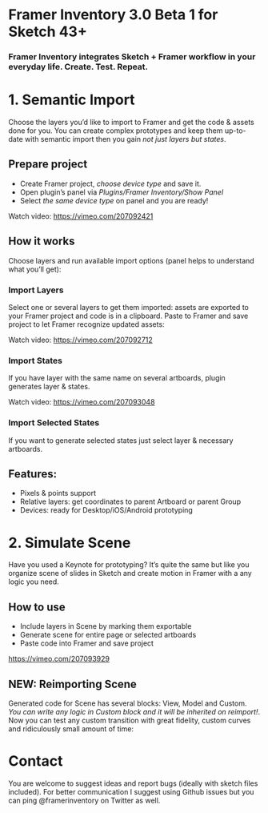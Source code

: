 # Framer Inventory 3.0 Beta 1 for Sketch 43+
### Framer Inventory integrates Sketch + Framer workflow in your everyday life. Create. Test. Repeat.



# 1. Semantic Import
Choose the layers you’d like to import to Framer and get the code & assets done for you. You can create complex prototypes and keep them up-to-date with semantic import then you gain *not just layers but states*.

## Prepare project
* Create Framer project, *choose device type* and save it.
* Open plugin’s panel via *Plugins/Framer Inventory/Show Panel*
* Select *the same device type* on panel and you are ready!

Watch video: https://vimeo.com/207092421


## How it works
Choose layers and run available import options (panel helps to understand what you’ll get):

### Import Layers
Select one or several layers to get them imported: assets are exported to your Framer project and code is in a clipboard. Paste to Framer and save project to let Framer recognize updated assets:

Watch video: https://vimeo.com/207092712


### Import States
If you have layer with the same name on several artboards, plugin generates layer & states.

Watch video: https://vimeo.com/207093048

### Import Selected States
If you want to generate selected states just select layer & necessary artboards.


## Features:
* Pixels & points support
* Relative layers: get coordinates to parent Artboard or parent Group
* Devices: ready for Desktop/iOS/Android prototyping





# 2. Simulate Scene
Have you used a Keynote for prototyping? It’s quite the same but like you organize scene of slides in Sketch and create motion in Framer with a any logic you need.

## How to use
* Include layers in Scene by marking them exportable
* Generate scene for entire page or selected artboards
* Paste code into Framer and save project

https://vimeo.com/207093929

## NEW: Reimporting Scene
Generated code for Scene has several blocks: View, Model and Custom.
*You can write any logic in Custom block and it will be inherited on reimport!*. Now you can test any custom transition with great fidelity, custom curves and ridiculously small amount of time:





# Contact
You are welcome to suggest ideas and report bugs (ideally with sketch files included). For better communication I suggest using Github issues but you can ping @framerinventory on Twitter as well.

